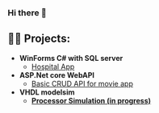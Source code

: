 ### Hi there 👋

<h2>👨‍💻 Projects:</h2>

- <b>WinForms C# with SQL server</b>
  - [Hospital App](https://github.com/AhmedEssam2209/Hospital-App)
- <b>ASP.Net core WebAPI </b>
  - [Basic CRUD API for movie app](https://github.com/AhmedEssam2209/Movie-Rating-API) <b>
- <b> VHDL modelsim </b>
  - [Processor Simulation (in progress)](https://github.com/AhmedEssam2209) <b>
